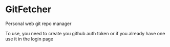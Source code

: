 # GitFetcher

Personal web git repo manager

To use, you need to create you github auth token or if you already have one use it in the login page
